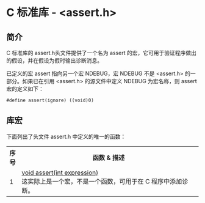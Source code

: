 # C 标准库 - <assert.h>

## 简介
C 标准库的 assert.h头文件提供了一个名为 assert 的宏，它可用于验证程序做出的假设，并在假设为假时输出诊断消息。

已定义的宏 assert 指向另一个宏 NDEBUG，宏 NDEBUG 不是 <assert.h> 的一部分。如果已在引用 <assert.h> 的源文件中定义 NDEBUG 为宏名称，则 assert 宏的定义如下：

```
#define assert(ignore) ((void)0)
```

## 库宏
下面列出了头文件 assert.h 中定义的唯一的函数：
</p> <table > <tr><th style="width:5%">序号</th><th>函数 &amp; 描述</th></tr> <tr><td>1</td><td><a href="assert.md">void assert(int expression)</a><br />这实际上是一个宏，不是一个函数，可用于在 C 程序中添加诊断。</td></tr> </table> 